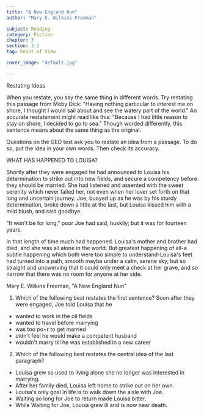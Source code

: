 ```yaml
---
title: "A New England Nun"
author: "Mary E. Wilkins Freeman"

subject: Reading
category: Fiction
chapter: 3
section: 3.1
tag: Point of View

cover_image: "default.jpg"

---
```

Restating Ideas

When you restate, you say the same thing in different words. Try restating this passage from Moby Dick: "Having nothing particular to interest me on shore, I thought I would sail about and see the watery part of the world." An accurate restatement might read like this: "Because I had little reason to stay on shore, I decided to go to sea." Though worded differently, this sentence means about the same thing as the original.

Questions on the GED test ask you to restate an idea from a passage. To do so, put the idea in your own words. Then check its accuracy.


WHAT HAS HAPPENED TO LOUISA?

Shortly after they were engaged he had announced to Louisa his determination to strike out into new fields, and secure a competency before they should be married. She had listened and assented with the sweet serenity which never failed her, not even when her lover set forth on that long and uncertain journey. Joe, buoyed up as he was by his sturdy determination, broke down a little at the last, but Louisa kissed him with a mild blush, and said goodbye.

"It won't be for long," poor Joe had said, huskily; but it was for fourteen years.

In that length of time much had happened. Louisa's mother and brother had died, and she was all alone in the world. But greatest happening of all-a subtle happening which both were too simple to understand-Louisa's feet had turned into a path, smooth maybe under a calm, serene sky, but so straight and unswerving that it could only meet a check at her grave, and so narrow that there was no room for anyone at her side.

Mary E. Wilkins Freeman, "A New England Nun"

 1. Which of the following best restates the first sentence? Soon after they were engaged, Joe told Louisa that he

 * wanted to work in the oil fields
 * wanted to travel before marrying
 * was too po~r to get married
 * didn't feel he would make a competent husband
 * wouldn't marry till he was established in a new career

 2. Which of the following best restates the central idea of the last paragraph?

 * Louisa grew so used to living alone she no longer was interested in marrying.
 * After her family died, Louisa left home to strike out on her own.
 * Louisa's only goal in life is to walk down the aisle with Joe.
 * Waiting so long for Joe to return made Louisa bitter.
 * While Waiting for Joe, Louisa grew ill and is now near death.
